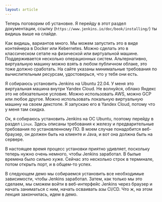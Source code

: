 ```yaml
---
layout: article
---
```

Теперь поговорим об установке. Я перейду в этот раздел документации, ссылку (`https://www.jenkins.io/doc/book/installing/`) ты видишь выше на слайде.

Как видишь, вариантов много. Мы можем запустить это в виде контейнера в Docker или Kebernetes. Можно сделать это в классическом сетапе на физической или виртуальной машине. Поддерживается несколько операционных систем. Альтернативно, виртуальную машину можно взять в любом публичном облаке, это тоже должно сработать. На сайте указаны минимальные требования по вычислительным ресурсам, удостоверься, что у тебя они есть.

Я собираюсь установить Jenkins на Ubuntu 22.04. У меня это виртуальная машина внутри Yandex Cloud. Не волнуйся, облако Яндекс это не обязательное условие. Можно использовать AWS, можно GCP или любое другое. Можно использовать локальную виртуальную машину на своем декстопе. Я запускаю его в Yandex Cloud, потому что у меня там скидка.

Ок, я собираюсь установить Jenkins на ОС Ubuntu, поэтому перейду в раздел `Linux`. Здесь описаны требования к железу и предварительные требования по установленному ПО. В моем случае понадобится веб-браузер, он должен быть на клиенте и Java, и вот она должна быть на сервере.

В настоящее время процесс установки приятно удивляет, поскольку теперь нужно очень немного, чтобы Jenkins заработал. В былые времена было сильно хуже. Сейчас это несколько строк в терминале, потом открыть порт, и в общем-то успех.

В следующем демо мы собираемся установить все необходимые зависимости, чтобы Jenkins заработал. Затем, как только мы это сделаем, мы сможем войти в веб-интерфейс Jenkins через браузер и начать заниматься с ним, начать осваивать азы CI/CD. Что ж, на этом лекция закончилась, идем в демо.
